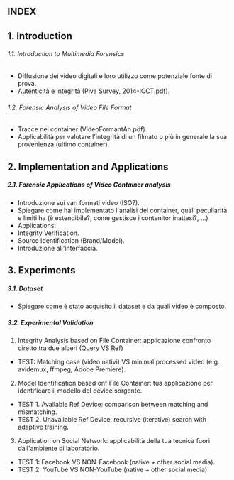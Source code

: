 ## INDEX

## 1. Introduction

###### 1.1. Introduction to Multimedia Forensics

- Diffusione dei video digitali e loro utilizzo come potenziale fonte di prova.
- Autenticità e integrità (Piva Survey, 2014-ICCT.pdf).

###### 1.2. Forensic Analysis of Video File Format

- Tracce nel container (VideoFormantAn.pdf).
- Applicabilità per valutare l'integrità di un filmato o più in generale la sua provenienza (ultimo container).


## 2. Implementation and Applications

##### 2.1. Forensic Applications of Video Container analysis

- Introduzione sui vari formati video (ISO?).
- Spiegare come hai implementato l'analisi del container, quali peculiarità e limiti ha (è estendibile?, come gestisce i contenitor inattesi?, ...)
- Applications:
 - Integrity Verification.
 - Source Identification (Brand/Model).
- Introduzione all'interfaccia.

## 3. Experiments

##### 3.1. Dataset

- Spiegare come è stato acquisito il dataset e da quali video è composto.

##### 3.2. Experimental Validation

1. Integrity Analysis based on File Container: applicazione confronto diretto tra due alberi (Query VS Ref)
 - TEST: Matching case (video nativi) VS minimal processed video (e.g. avidemux, ffmpeg, Adobe Premiere).
2. Model Identification based onf File Container: tua applicazione per identificare il modello del device sorgente.
 - TEST 1. Available Ref Device: comparison between matching and mismatching.
 - TEST 2. Unavailable Ref Device: recursive (iterative) search with adaptive training.
3. Application on Social Network: applicabilità della tua tecnica fuori dall'ambiente di laboratorio.
 - TEST 1: Facebook VS NON-Facebook (native + other social media).
 - TEST 2: YouTube VS NON-YouTube (native + other social media).
